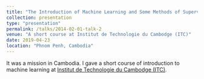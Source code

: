 ```yaml
---
title: "The Introduction of Machine Learning and Some Methods of Supervised Classification"
collection: presentation
type: "presentation"
permalink: /talks/2014-02-01-talk-2
venue: "A short course at Institut de Technologie du Cambodge (ITC)"
date: 2019-04-23
location: "Phnom Penh, Cambodia"
---
```


It was a mission in Cambodia. I gave a short course of introduction to machine learning at [Institut de Technologie du Cambodge (ITC)](http://www.itc.edu.kh/fr/).
